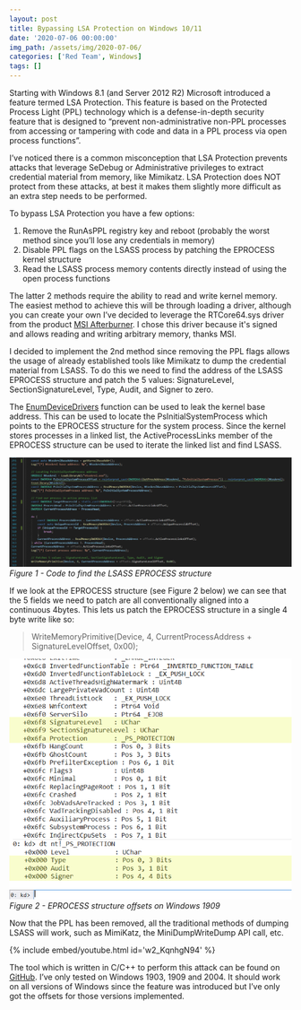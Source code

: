 ```yaml
---
layout: post
title: Bypassing LSA Protection on Windows 10/11
date: '2020-07-06 00:00:00'
img_path: /assets/img/2020-07-06/
categories: ['Red Team', Windows]
tags: []
---
```


Starting with Windows 8.1 (and Server 2012 R2) Microsoft introduced a feature termed LSA Protection. This feature is based on the Protected Process Light (PPL) technology which is a defense-in-depth security feature that is designed to “prevent non-administrative non-PPL processes from accessing or tampering with code and data in a PPL process via open process functions”.

I’ve noticed there is a common misconception that LSA Protection prevents attacks that leverage SeDebug or Administrative privileges to extract credential material from memory, like Mimikatz. LSA Protection does NOT protect from these attacks, at best it makes them slightly more difficult as an extra step needs to be performed.

To bypass LSA Protection you have a few options:

1. Remove the RunAsPPL registry key and reboot (probably the worst method since you’ll lose any credentials in memory)
2. Disable PPL flags on the LSASS process by patching the EPROCESS kernel structure
3. Read the LSASS process memory contents directly instead of using the open process functions

The latter 2 methods require the ability to read and write kernel memory. The easiest method to achieve this will be through loading a driver, although you can create your own I’ve decided to leverage the RTCore64.sys driver from the product [MSI Afterburner](https://www.guru3d.com/files-details/msi-afterburner-beta-download.html). I chose this driver because it's signed and allows reading and writing arbitrary memory, thanks MSI.

I decided to implement the 2nd method since removing the PPL flags allows the usage of already established tools like Mimikatz to dump the credential material from LSASS. To do this we need to find the address of the LSASS EPROCESS structure and patch the 5 values: SignatureLevel, SectionSignatureLevel, Type, Audit, and Signer to zero.

The [EnumDeviceDrivers](https://docs.microsoft.com/en-us/windows/win32/api/psapi/nf-psapi-enumdevicedrivers?redirectedfrom=MSDN) function can be used to leak the kernel base address. This can be used to locate the PsInitialSystemProcess which points to the EPROCESS structure for the system process. Since the kernel stores processes in a linked list, the ActiveProcessLinks member of the EPROCESS structure can be used to iterate the linked list and find LSASS.

![Figure 1 - Code to find the LSASS EPROCESS structure](/assets/img/2020-07-06/code.png)
_Figure 1 - Code to find the LSASS EPROCESS structure_

If we look at the EPROCESS structure (see Figure 2 below) we can see that the 5 fields we need to patch are all conventionally aligned into a continuous 4bytes. This lets us patch the EPROCESS structure in a single 4 byte write like so:

> WriteMemoryPrimitive(Device, 4, CurrentProcessAddress + SignatureLevelOffset, 0x00);

![Figure 2 - EPROCESS structure offsets on Windows 1909](/assets/img/2020-07-06/EPROCESS3.png)
_Figure 2 - EPROCESS structure offsets on Windows 1909_

Now that the PPL has been removed, all the traditional methods of dumping LSASS will work, such as MimiKatz, the MiniDumpWriteDump API call, etc.

{% include embed/youtube.html id='w2_KqnhgN94' %}

The tool which is written in C/C++ to perform this attack can be found on [GitHub](https://github.com/RedCursorSecurityConsulting/PPLKiller). I’ve only tested on Windows 1903, 1909 and 2004. It should work on all versions of Windows since the feature was introduced but I’ve only got the offsets for those versions implemented.
